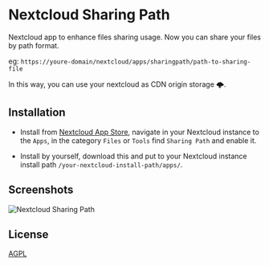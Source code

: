 
# Nextcloud Sharing Path

Nextcloud app to enhance files sharing usage. Now you can share your files by path format.

eg: `https://youre-domain/nextcloud/apps/sharingpath/path-to-sharing-file`

In this way, you can use your nextcloud as CDN origin storage 🌩.


## Installation

- Install from [Nextcloud App Store](https://apps.nextcloud.com/apps/sharingpath), navigate in your Nextcloud instance to the `Apps`, in the category `Files` or `Tools` find `Sharing Path` and enable it.

- Install by yourself, download this and put to your Nextcloud instance install path `/your-nextcloud-install-path/apps/`.


## Screenshots

![Nextcloud Sharing Path](https://user-images.githubusercontent.com/5813232/61992484-bc745d80-b091-11e9-84bc-005a2a6caf14.png)


## License

[AGPL](./COPYING)
